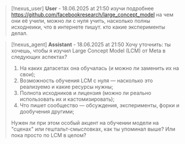 >[!nexus_user] **User** - 18.06.2025 at 21:50
> изучи подробнее https://github.com/facebookresearch/large_concept_model на чем они её учили, можно ли с нуля учить, насколько полны исходнеики, что в интернете пишут. кто какие эксперименты делал.
<!-- UID: 49980dd0-0ad9-45c0-972e-c65f0cc3607a -->




>[!nexus_agent] **Assistant** - 18.06.2025 at 21:50
> Хочу уточнить: ты хочешь, чтобы я изучил Large Concept Model (LCM) от Meta в следующих аспектах?
> 
> 1. На каких датасетах она обучалась (и можно ли заменить их на свои);
> 2. Возможность обучения LCM с нуля — насколько это реализуемо и какие ресурсы нужны;
> 3. Полнота исходников и лицензия (можно ли реально использовать их и кастомизировать);
> 4. Что пишет сообщество — обсуждения, эксперименты, форки и дообучения другими;
> 
> Нужен ли при этом особый акцент на обучении модели на "сценах" или гештальт-смысловках, как ты упоминал выше? Или пока просто по LCM в целом?
<!-- UID: de8e48d9-c025-4126-b70b-3d728d077d2d -->
